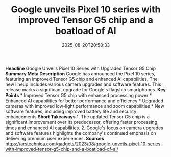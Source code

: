 ﻿---
title: "Google unveils Pixel 10 series with improved Tensor G5 chip and a boatload of AI"
date: "2025-08-20T20:58:33"
category: "Markets"
summary: ""
slug: "google unveils pixel 10 series with improved tensor g5 chip "
source_urls:
  - "https://arstechnica.com/gadgets/2025/08/google-unveils-pixel-10-series-with-improved-tensor-g5-chip-and-a-boatload-of-ai/"
seo:
  title: "Google unveils Pixel 10 series with improved Tensor G5 chip and a boatload of AI | Hash n Hedge"
  description: ""
  keywords: ["news", "markets", "brief"]
---
**Headline** Google Unveils Pixel 10 Series with Upgraded Tensor G5 Chip  **Summary Meta Description** Google has announced the Pixel 10 series, featuring an improved Tensor G5 chip and enhanced AI capabilities. The new lineup includes various camera upgrades and software features. This release marks a significant upgrade for Google's flagship smartphones.  **Key Points**  * Improved Tensor G5 chip with enhanced processing power * Enhanced AI capabilities for better performance and efficiency * Upgraded cameras with improved low-light performance and zoom capabilities * New software features, including improved battery life and security enhancements  **Short Takeaways**  1. The updated Tensor G5 chip is a significant improvement over its predecessor, offering faster processing times and enhanced AI capabilities. 2. Google's focus on camera upgrades and software features highlights the company's continued emphasis on delivering premium user experiences.  **Sources** https://arstechnica.com/gadgets/2023/08/google-unveils-pixel-10-series-with-improved-tensor-g5-chip-and-a-boatload-of-ai/ 
